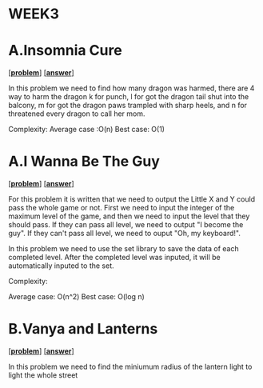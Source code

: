 # WEEK3

# A.Insomnia Cure
[[**problem**]](http://codeforces.com/contest/148/problem/A) [[**answer**]](http://codeforces.com/contest/148/submission/43018784)

In this problem we need to find how many dragon was harmed, there are 4 way to harm the dragon k for punch, l for got the dragon tail shut into the balcony, m for got the dragon paws trampled with sharp heels, and n for threatened every  dragon to call her mom.

Complexity: 
Average case :O(n)
Best case: O(1)

# A.I Wanna Be The Guy
[[**problem**]](http://codeforces.com/contest/469/problem/A) [[**answer**]](http://codeforces.com/contest/469/submission/43018126)

For this problem it is written that we need to output the Little X and Y could pass  the whole game or not. First we need to input 
the integer of the maximum level of the game, and then we need to input the level that they should pass. If they can pass all level,
we need to output "I become the guy". If they can't pass all level, we need to ouput "Oh, my keyboard!".

In this problem we need to use the set library to save the data of each completed level. After the completed level was inputed, it
will be automatically inputed to the set.

Complexity:

Average case: O(n^2)
Best case: O(log n)

# B.Vanya and Lanterns
[[**problem**]](http://codeforces.com/problemset/problem/492/B) [[**answer**]](http://codeforces.com/problemset/submission/492/43040273)

In this problem we need to find the  miniumum radius of the lantern light to light the whole street 
